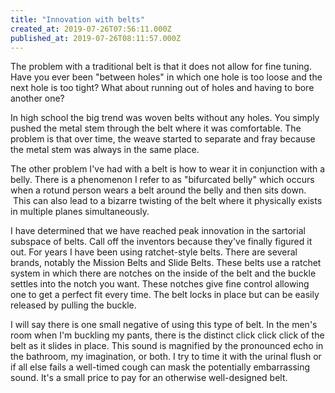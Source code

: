 ```yaml
---
title: "Innovation with belts"
created_at: 2019-07-26T07:56:11.000Z
published_at: 2019-07-26T08:11:57.000Z
---
```

The problem with a traditional belt is that it does not allow for fine tuning. Have you ever been "between holes" in which one hole is too loose and the next hole is too tight? What about running out of holes and having to bore another one? 

In high school the big trend was woven belts without any holes. You simply pushed the metal stem through the belt where it was comfortable. The problem is that over time, the weave started to separate and fray because the metal stem was always in the same place.

The other problem I've had with a belt is how to wear it in conjunction with a belly. There is a phenomenon I refer to as "bifurcated belly" which occurs when a rotund person wears a belt around the belly and then sits down.  This can also lead to a bizarre twisting of the belt where it physically exists in multiple planes simultaneously.

I have determined that we have reached peak innovation in the sartorial subspace of belts. Call off the inventors because they've finally figured it out. For years I have been using ratchet-style belts. There are several brands, notably the Mission Belts and Slide Belts. These belts use a ratchet system in which there are notches on the inside of the belt and the buckle settles into the notch you want. These notches give fine control allowing one to get a perfect fit every time. The belt locks in place but can be easily released by pulling the buckle.

I will say there is one small negative of using this type of belt. In the men's room when I'm buckling my pants, there is the distinct click click click of the belt as it slides in place. This sound is magnified by the pronounced echo in the bathroom, my imagination, or both. I try to time it with the urinal flush or if all else fails a well-timed cough can mask the potentially embarrassing sound. It's a small price to pay for an otherwise well-designed belt.
